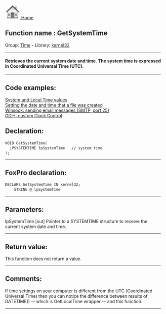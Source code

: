[<img src="../../images/home.png"> Home ](https://github.com/VFPX/Win32API)  

## Function name : GetSystemTime
Group: [Time](../../functions_group.md#Time)  -  Library: [kernel32](../../Libraries.md#kernel32)  
***  


#### Retrieves the current system date and time. The system time is expressed in Coordinated Universal Time (UTC).
***  


## Code examples:
[System and Local Time values](../../samples/sample_064.md)  
[Setting the date and time that a file was created](../../samples/sample_065.md)  
[Winsock: sending email messages (SMTP, port 25)](../../samples/sample_385.md)  
[GDI+: custom Clock Control](../../samples/sample_597.md)  

## Declaration:
```foxpro  
VOID GetSystemTime(
  LPSYSTEMTIME lpSystemTime   // system time
);  
```  
***  


## FoxPro declaration:
```foxpro  
DECLARE GetSystemTime IN kernel32;
	STRING @ lpSystemTime  
```  
***  


## Parameters:
lpSystemTime 
[out] Pointer to a SYSTEMTIME structure to receive the current system date and time. 
  
***  


## Return value:
This function does not return a value.  
***  


## Comments:
If time settings on your computer is different from the UTC (Coordinated Universal Time) then you can notice the difference between results of DATETIME() -- which is GetLocalTime wrapper -- and this function.  
  
***  


